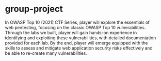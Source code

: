 # group-project
In OWASP Top 10 (2021) CTF Series, player will explore the essentials of web pentesting, focusing on the classic OWASP Top 10 vulnerabilities. Through the labs we built, player will gain hands-on experience in identifying and exploiting these vulnerabilities, with detailed documentation provided for each lab. By the end, player will emerge equipped with the skills to assess and mitigate web application security risks effectively and be able to re-create many vulnerabilities.

